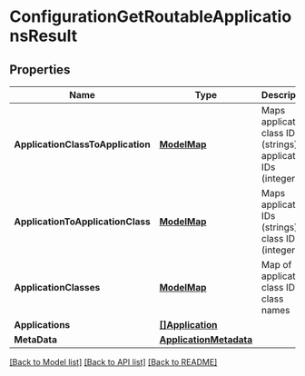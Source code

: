 # ConfigurationGetRoutableApplicationsResult

## Properties

Name | Type | Description | Notes
------------ | ------------- | ------------- | -------------
**ApplicationClassToApplication** | [**ModelMap**](map.md) | Maps application class IDs (strings) to application IDs (integers) | 
**ApplicationToApplicationClass** | [**ModelMap**](map.md) | Maps application IDs (strings) to class IDs (integers) | 
**ApplicationClasses** | [**ModelMap**](map.md) | Map of application class IDs to class names | 
**Applications** | [**[]Application**](application.md) |  | 
**MetaData** | [**ApplicationMetadata**](application_metadata.md) |  | 

[[Back to Model list]](../README.md#documentation-for-models) [[Back to API list]](../README.md#documentation-for-api-endpoints) [[Back to README]](../README.md)


